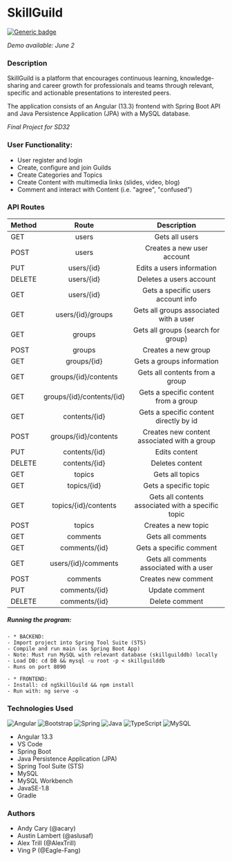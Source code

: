 # SkillGuild

[![Generic badge](https://img.shields.io/badge/Status-Development-Green.svg)](https://shields.io/)

*Demo available: June 2*

### Description

SkillGuild is a platform that encourages continuous learning, knowledge-sharing and career growth for professionals and teams through relevant, specific and actionable presentations to interested peers.

The application consists of an Angular (13.3) frontend with Spring Boot API and Java Persistence Application (JPA) with a MySQL database.

*Final Project for SD32*

### User Functionality:
- User register and login
- Create, configure and join Guilds
- Create Categories and Topics
- Create Content with multimedia links (slides, video, blog)
- Comment and interact with Content (i.e. "agree", "confused")


### API Routes
| Method   |      Route      |  Description |
|----------|:-------------:|:------:|
| GET  |    users   | Gets all users |
| POST |    users   | Creates a new user account |
| PUT  | users/{id} | Edits a users information |
| DELETE  | users/{id} | Deletes a users account |
| GET  |    users/{id}   | Gets a specific users account info |
| GET |    users/{id}/groups   | Gets all groups associated with a user |
| GET  | groups | Gets all groups (search for group) |
| POST  | groups | Creates a new group |
| GET  |    groups/{id}   | Gets a groups information |
| GET |    groups/{id}/contents   | Gets all contents from a group |
| GET  | groups/{id}/contents/{id} | Gets a specific content from a group |
| GET  | contents/{id} | Gets a specific content directly by id |
| POST  |    groups/{id}/contents   | Creates new content associated with a group |
| PUT |    contents/{id}   | Edits content |
| DELETE  | contents/{id} | Deletes content |
| GET  | topics | Gets all topics |
| GET  |    topics/{id}  | Gets a specific topic |
| GET |    topics/{id}/contents  | Gets all contents associated with a specific topic |
| POST  | topics | Creates a new topic |
| GET  | comments | Gets all comments |
| GET  |    comments/{id}  | Gets a specific comment |
| GET |    users/{id}/comments | Gets all comments associated with a user |
| POST  | comments | Creates new comment |
| PUT  | comments/{id} | Update comment |
| DELETE  | comments/{id} | Delete comment |

##### Running the program:
```
- * BACKEND:
- Import project into Spring Tool Suite (STS)
- Compile and run main (as Spring Boot App)
- Note: Must run MySQL with relevant database (skillguilddb) locally
- Load DB: cd DB && mysql -u root -p < skillguilddb
- Runs on port 8090

- * FRONTEND:
- Install: cd ngSkillGuild && npm install
- Run with: ng serve -o
```

### Technologies Used

![Angular](https://img.shields.io/badge/angular-%23DD0031.svg?style=for-the-badge&logo=angular&logoColor=white)
![Bootstrap](https://img.shields.io/badge/bootstrap-%23563D7C.svg?style=for-the-badge&logo=bootstrap&logoColor=white)
![Spring](https://img.shields.io/badge/spring-%236DB33F.svg?style=for-the-badge&logo=spring&logoColor=white)
![Java](https://img.shields.io/badge/java-%23ED8B00.svg?style=for-the-badge&logo=java&logoColor=white)
![TypeScript](https://img.shields.io/badge/typescript-%23007ACC.svg?style=for-the-badge&logo=typescript&logoColor=white)
![MySQL](https://img.shields.io/badge/mysql-%2300f.svg?style=for-the-badge&logo=mysql&logoColor=white)

- Angular 13.3
- VS Code
- Spring Boot
- Java Persistence Application (JPA)
- Spring Tool Suite (STS)
- MySQL
- MySQL Workbench
- JavaSE-1.8
- Gradle

### Authors

- Andy Cary (@acary)
- Austin Lambert (@aslusaf)
- Alex Trill (@AlexTrill)
- Ving P (@Eagle-Fang)
